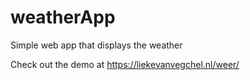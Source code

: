 # weatherApp
Simple web app that displays the weather

Check out the demo at https://liekevanvegchel.nl/weer/

